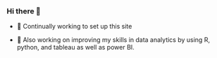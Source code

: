 ### Hi there 👋

<!--
**itzelc2/itzelc2** is a ✨ _special_ ✨ repository because its `README.md` (this file) appears on your GitHub profile.
-->

- 🔭 Continually working to set up this site

- 🌱 Also working on improving my skills in data analytics by using R, python, and tableau as well as power BI.
